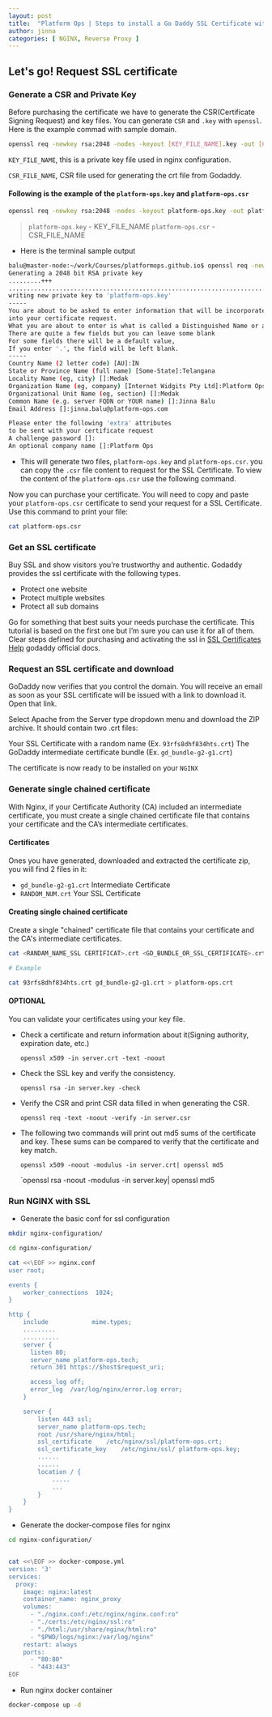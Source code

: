 ```yaml
---
layout: post
title:  "Platform Ops | Steps to install a Go Daddy SSL Certificate with NGINX"
author: jinna
categories: [ NGINX, Reverse Proxy ]
---
```


## Let's go! Request SSL certificate

### Generate a CSR and Private Key

Before purchasing the certificate we have to generate the CSR(Certificate Signing Request) and key files. You can generate `CSR` and `.key` with `openssl`. Here is the example commad with sample domain. 

```bash
openssl req -newkey rsa:2048 -nodes -keyout [KEY_FILE_NAME].key -out [CSR_FILE_NAME].csr
```

`KEY_FILE_NAME`, this is a private key file used in nginx configuration.

`CSR_FILE_NAME`, CSR file used for generating the crt file from Godaddy.

#### Following is the example of the `platform-ops.key` and `platform-ops.csr`

```bash
openssl req -newkey rsa:2048 -nodes -keyout platform-ops.key -out platform-ops.csr
```

> `platform-ops.key` - KEY_FILE_NAME
> `platform-ops.csr` - CSR_FILE_NAME

- Here is the terminal sample output

```bash
balu@master-node:~/work/Courses/platformops.github.io$ openssl req -newkey rsa:2048 -nodes -keyout platform-ops.key -out platform-ops.csr
Generating a 2048 bit RSA private key
.........+++
.............................................................................................................................................+++
writing new private key to 'platform-ops.key'
-----
You are about to be asked to enter information that will be incorporated
into your certificate request.
What you are about to enter is what is called a Distinguished Name or a DN.
There are quite a few fields but you can leave some blank
For some fields there will be a default value,
If you enter '.', the field will be left blank.
-----
Country Name (2 letter code) [AU]:IN
State or Province Name (full name) [Some-State]:Telangana
Locality Name (eg, city) []:Medak
Organization Name (eg, company) [Internet Widgits Pty Ltd]:Platform Ops
Organizational Unit Name (eg, section) []:Medak
Common Name (e.g. server FQDN or YOUR name) []:Jinna Balu
Email Address []:jinna.balu@platform-ops.com

Please enter the following 'extra' attributes
to be sent with your certificate request
A challenge password []:
An optional company name []:Platform Ops 
```

- This will generate two files, `platform-ops.key` and `platform-ops.csr`. you can copy the `.csr` file content to request for the SSL Certificate. To view the content of the `platform-ops.csr` use the following command.

Now you can purchase your certificate. You will need to copy and paste your `platform-ops.csr` certificate to send your request for a SSL Certificate. Use this command to print your file:

```bash
cat platform-ops.csr
```
### Get an SSL certificate

Buy SSL and show visitors you’re trustworthy and authentic. Godaddy provides the ssl certificate with the following types.

- Protect one website
- Protect multiple websites
- Protect all sub domains

Go for something that best suits your needs purchase the certificate. This tutorial is based on the first one but I’m sure you can use it for all of them. Clear steps defined for purchasing and activating the ssl in [SSL Certificates Help](https://in.godaddy.com/help/ssl-certificates-1000006) godaddy official docs.

### Request an SSL certificate and download 

GoDaddy now verifies that you control the domain. You will receive an email as soon as your SSL certificate will be issued with a link to download it. Open that link.

Select Apache from the Server type dropdown menu and download the ZIP archive. It should contain two .crt files:

Your SSL Certificate with a random name (Ex. `93rfs8dhf834hts.crt`)
The GoDaddy intermediate certificate bundle (Ex. `gd_bundle-g2-g1.crt`)

The certificate is now ready to be installed on your `NGINX`

### Generate single chained certificate

With Nginx, if your Certificate Authority (CA) included an intermediate certificate, you must create a single chained certificate file that contains your certificate and the CA’s intermediate certificates.

#### Certificates

Ones you have generated, downloaded and extracted the certificate zip, you will find 2 files in it:
  - `gd_bundle-g2-g1.crt` Intermediate Certificate
  - `RANDOM_NUM.crt` Your SSL Certificate

#### Creating single chained certificate

Create a single "chained" certificate file that contains your certificate and the CA's intermediate certificates.

```bash
cat <RANDAM_NAME_SSL CERTIFICAT>.crt <GD_BUNDLE_OR_SSL_CERTIFICATE>.crt > <NEW_FILE_NAME>.crt

# Example

cat 93rfs8dhf834hts.crt gd_bundle-g2-g1.crt > platform-ops.crt
```

#### OPTIONAL

You can validate your certificates using your key file.

  - Check a certificate and return information about it(Signing authority, expiration date, etc.)
    
    `openssl x509 -in server.crt -text -noout`
    
  - Check the SSL key and verify the consistency.
    
    `openssl rsa -in server.key -check`
    
  - Verify the CSR and print CSR data filled in when generating the CSR.
    
    `openssl req -text -noout -verify -in server.csr`
    
  - The following two commands will print out md5 sums of the certificate and key. These sums can be compared to verify that the certificate and key match.
    
    `openssl x509 -noout -modulus -in server.crt| openssl md5`
    
    `openssl rsa -noout -modulus -in server.key| openssl md5

### Run NGINX with SSL

- Generate the basic conf for ssl configuration 

```bash
mkdir nginx-configuration/

cd nginx-configuration/

cat <<\EOF >> nginx.conf
user root;

events {
    worker_connections  1024;
}

http {
    include            mime.types;
    .........
    ..........
    server {
      listen 80;
      server_name platform-ops.tech;
      return 301 https://$host$request_uri;

      access_log off;
      error_log  /var/log/nginx/error.log error;
    }

    server {
        listen 443 ssl;
        server_name platform-ops.tech;
        root /usr/share/nginx/html;
        ssl_certificate    /etc/nginx/ssl/platform-ops.crt;
        ssl_certificate_key    /etc/nginx/ssl/ platform-ops.key;
        ......
        ......
        location / {
            .....
            ...
        }
    }
}

```

- Generate the docker-compose files for nginx

```bash
cd nginx-configuration/


cat <<\EOF >> docker-compose.yml
version: '3'
services:
  proxy:
    image: nginx:latest
    container_name: nginx_proxy
    volumes:
      - "./nginx.conf:/etc/nginx/nginx.conf:ro"
      - "./certs:/etc/nginx/ssl:ro"
      - "./html:/usr/share/nginx/html:ro"
      - "$PWD/logs/nginx:/var/log/nginx"
    restart: always
    ports:
      - "80:80"
      - "443:443"
EOF
```

- Run nginx docker container

```bash
docker-compose up -d
```




